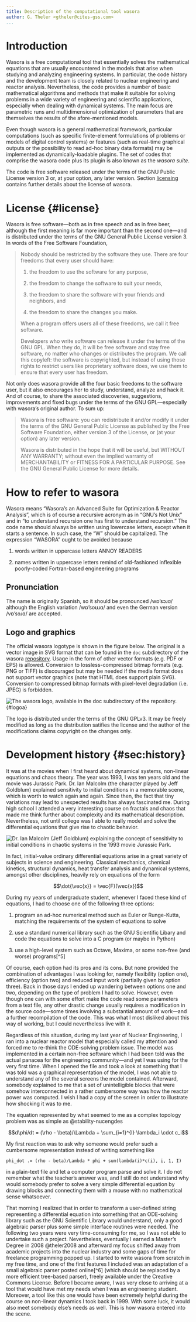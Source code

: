 ```yaml
---
title: Description of the computational tool wasora
author: G. Theler <gtheler@cites-gss.com>
...
```



Introduction
============

Wasora is a free computational tool that essentially solves the
mathematical equations that are usually encountered in the models that
arise when studying and analyzing engineering systems. In particular,
the code history and the development team
is closely related to nuclear engineering and reactor analysis.
Nevertheless, the code provides a number of basic mathematical
algorithms and methods that make it suitable for solving problems in a
wide variety of engineering and scientific applications, especially when
dealing with dynamical systems. The main focus are parametric runs and
multidimensional optimization of parameters that are themselves the
results of the afore-mentioned models.

Even though wasora is a general mathematical framework, particular
computations (such as specific finite-element formulations of problems
or models of digital control systems) or features (such as real-time
graphical outputs or the possibility to read ad-hoc binary data formats)
may be implemented as dynamically-loadable plugins. The set of codes
that comprise the wasora code plus its plugin is also known as the
*wasora suite*.

The code is free software released under the terms of the GNU Public
License version 3 or, at your option, any later version.
Section [licensing](#license) contains further details about the license of
wasora.

License {#license}
=======

Wasora is free software—both as in free speech and as in free beer,
although the first meaning is far more important than the second one—and
is distributed under the terms of the GNU General Public License
version 3. In words of the Free Software Foundation,

> Nobody should be restricted by the software they use. There are four
> freedoms that every user should have:
>
> 1.  the freedom to use the software for any purpose,
>
> 2.  the freedom to change the software to suit your needs,
>
> 3.  the freedom to share the software with your friends and neighbors,
>     and
>
> 4.  the freedom to share the changes you make.
>
> When a program offers users all of these freedoms, we call it free
> software.
>
> Developers who write software can release it under the terms of the
> GNU GPL. When they do, it will be free software and stay free
> software, no matter who changes or distributes the program. We call
> this copyleft: the software is copyrighted, but instead of using those
> rights to restrict users like proprietary software does, we use them
> to ensure that every user has freedom.

Not only does wasora provide all the four basic freedoms to the software
user, but it also encourages her to study, understand, analyze and hack
it. And of course, to share the associated discoveries, suggestions,
improvements and fixed bugs under the terms of the GNU GPL—especially
with wasora’s original author. To sum up:

> Wasora is free software: you can redistribute it and/or modify it
> under the terms of the GNU General Public License as published by the
> Free Software Foundation, either version 3 of the License, or (at your
> option) any later version.
>
> Wasora is distributed in the hope that it will be useful, but WITHOUT
> ANY WARRANTY; without even the implied warranty of MERCHANTABILITY or
> FITNESS FOR A PARTICULAR PURPOSE. See the GNU General Public License
> for more details.

How to refer to wasora
======================

Wasora means “Wasora’s an Advanced Suite for Optimization & Reactor
Analysis”, which is of course a recursive acronym as in “GNU’s Not Unix”
and in “to understand recursion one has first to understand recursion.”
The code name should always be written using lowercase letters, except
when it starts a sentence. In such case, the “W” should be capitalized.
The expression “WASORA” ought to be avoided because

1.  words written in uppercase letters ANNOY READERS

2.  names written in uppercase letters remind of old-fashioned
    inflexible poorly-coded Fortran-based engineering programs

Pronunciation
-------------

The name is originally Spanish, so it should be pronounced
<span>/wɒ’sɔɹɑ/</span> although the English variation
<span>/wɒ’soʊɹɑ/</span> and even the German version
<span>/vɒ’sɔɹɑ/</span> are accepted.

Logo and graphics
-----------------

The official wasora logotype is shown in the figure below. The
original is a vector image in SVG format that can be found in the `doc`
subdirectory of the wasora [repository](https://bitbucket.org/wasora/wasora). Usage in the form
of other vector formats (e.g. PDF or EPS) is allowed. Conversion to
lossless-compressed bitmap formats (e.g. PNG or TIFF) is discouraged but
may be needed if the media format does not support vector graphics (note
that HTML does support plain SVG). Conversion to compressed bitmap
formats with pixel-level degradation (i.e. JPEG) is forbidden.

![The wasora logo, available in the `doc` subdirectory of the [repository](https://bitbucket.org/wasora/wasora).](logo.svg){#logoa}

The logo is distributed under the terms of the GNU GPLv3. It may be
freely modified as long as the distribution satifies the license and the
author of the modifications claims copyright on the changes only.

Development history {#sec:history}
===================

It was at the movies when I first heard about dynamical systems,
non-linear equations and chaos theory. The year was 1993, I was ten
years old and the movie was Jurassic Park. Dr. Ian Malcolm (the
character played by Jeff Goldblum) explained sensitivity to initial
conditions in a memorable scene, which is worth to watch again and again.
Since then, the fact that tiny variations
may lead to unexpected results has always fascinated me. During high
school I attended a very interesting course on fractals and chaos that
made me think further about complexity and its mathematical description.
Nevertheless, not until college was I able to really model and solve the
differential equations that give rise to chaotic behavior.

![Dr. Ian Malcolm (Jeff Goldblum) explaining the
concept of sensitivity to initial conditions in chaotic systems in the
1993 movie *Jurassic Park*.](jurassicpark.jpg)

In fact, initial-value ordinary differential equations arise in a great
variety of subjects in science and engineering. Classical mechanics,
chemical kinetics, structural dynamics, heat transfer analysis and
dynamical systems, amongst other disciplines, heavily rely on equations
of the form

$$\dot{\vec{x}} = \vec{F}(\vec{x})$$

During my years of undergraduate student, whenever I faced these kind of
equations, I had to choose one of the following three options:

1.  program an ad-hoc numerical method such as Euler or Runge-Kutta,
    matching the requirements of the system of equations to solve

2.  use a standard numerical library such as the GNU Scientific Libary
    and code the equations to solve into a C program (or maybe
    in Python)

3.  use a high-level system such as Octave, Maxima, or some non-free
    (and worse) programs[^5]

Of course, each option had its pros and its cons. But none provided the
combination of advantages I was looking for, namely flexibility (option
one), efficiency (option two) and reduced input work (partially given by
option three). Back in those days I ended up wandering between options
one and two, depending on the type of problem I had to solve. However,
even though one can with some effort make the code read some parameters
from a text file, any other drastic change usually requires a
modification in the source code—some times involving a substantial
amount of work—and a further recompilation of the code. This was what I
most disliked about this way of working, but I could nevertheless live
with it.

Regardless of this situation, during my last year of Nuclear
Engineering, I ran into a nuclear reactor model that especially called
my attention and forced me to re-think the ODE-solving problem issue.
The model was implemented in a certain non-free software which I had
been told was the actual panacea for the engineering community—and yet I
was using for the very first time. When I opened the file and took a
look at something that I was told was a graphical representation of the
model, I was not able to understand any of the several screens the model
contained. Afterward, somebody explained to me that a set of
unintelligible blocks that were somehow interconnected in a rather
cumbersome way was how the reactor power was computed. I wish I had a
copy of the screen in order to illustrate how shocking it was to me.

The equation represented by what seemed to me as a complex topology
problem was as simple as @stability-nucengdes

$$d\phi/dt = (\rho - \beta)/\Lambda + \sum_{i=1}^{I} \lambda_i \cdot c_i$$

My first reaction was to ask why someone would prefer such a cumbersome
representation instead of writing something like

```wasora
phi_dot .= (rho - beta)/Lambda * phi + sum(lambda(i)*c(i), i, 1, I)
```

in a plain-text file and let a computer program parse and solve it. I do
not remember what the teacher’s answer was, and I still do not
understand why would somebody prefer to solve a very simple differential
equation by drawing blocks and connecting them with a mouse with no
mathematical sense whatsoever.

That morning I realized that in order to transform a user-defined string
representing a differential equation into something that an ODE-solving
library such as the GNU Scientific Library would understand, only a good
algebraic parser plus some simple interface routines were needed. The
following two years were very time-consuming for me, so I was not able
to undertake such a project. Nevertheless, eventually I earned a
Master’s Degree in 2008 @theler2008 and afterward my focus shifted away
from academic projects into the nuclear industry and some gaps of time
for freelance programming popped up. I started to write wasora from
scratch in my free time, and one of the first features I included was an
adaptation of a small algebraic parser posted online[^6] (which should
be replaced by a more efficient tree-based parser), freely available
under the Creative Commons License. Before I became aware, I was very
close to arriving at a tool that would have met my needs when I was an
engineering student. Moreover, a tool like this one would have been
extremely helpful during the course on non-linear dynamics I took back
in 1999. With some luck, it would also meet somebody else’s needs as
well. This is how wasora entered into the scene.
